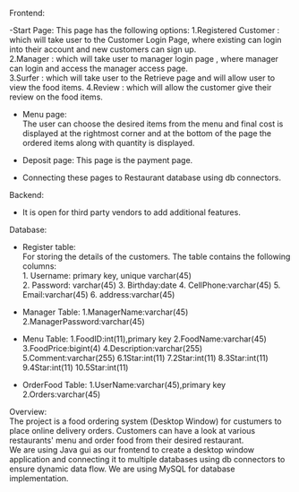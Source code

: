 Frontend:

   -Start Page: 
        This page has the following options:
        1.Registered Customer : which will take user to the Customer Login Page, where existing can login into their account and new customers can sign up.  
        2.Manager : which will take user to manager login page , where manager can login and access the manager access page.    
        3.Surfer : which will take user to the Retrieve page and will allow user to view the food items. 
        4.Review : which will allow the customer give their review on the food items.  
  - Menu page:         
        The user can choose the desired items from the menu and final cost is displayed at the rightmost corner and at the bottom of the page the ordered items along with
        quantity is displayed.
  - Deposit page:
        This page is the payment page.     
 
  - Connecting these pages to Restaurant database using db connectors.

Backend: 

  - It is open for third party vendors to add additional features.
 
Database:
  -  Register table:             
      For storing the details of the customers.
      The table contains the following columns:   
                1. Username: primary key, unique varchar(45)    
                2. Password: varchar(45)
                3. Birthday:date
                4. CellPhone:varchar(45)
                5. Email:varchar(45)
                6. address:varchar(45)
      
  -  Manager Table:
                1.ManagerName:varchar(45)
                2.ManagerPassword:varchar(45)
  -  Menu Table:
                1.FoodID:int(11),primary key
                2.FoodName:varchar(45)
                3.FoodPrice:bigint(4)
                4.Description:varchar(255)
                5.Comment:varchar(255)
                6.1Star:int(11)
                7.2Star:int(11)
                8.3Star:int(11)
                9.4Star:int(11)
                10.5Star:int(11)
   - OrderFood Table:
                1.UserName:varchar(45),primary key
                2.Orders:varchar(45)
               
      
                 

 Overview:    
 The project is a food ordering system (Desktop Window) for custumers to place online delivery orders. Customers can have a look at various restaurants' menu and order food from their desired restaurant.                  
 We are using Java gui as our frontend to create a desktop window application and connecting it to multiple databases using db connectors to ensure dynamic data flow.
     We are using MySQL for database implementation.
